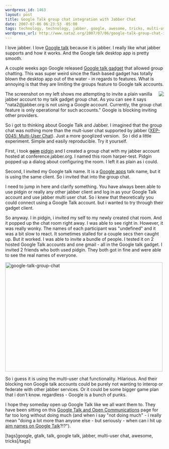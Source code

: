 ```yaml
--- 
wordpress_id: 1463
layout: post
title: Google Talk group chat integration with Jabber Chat
date: 2007-07-06 06:23:53 -05:00
tags: technology, technology, jabber, google, awesome, tricks, multi-user-chat, google-talk, gtalk, talk
wordpress_url: http://www.nata2.org/2007/07/06/google-talk-group-chat-integration-with-jabber-chat/
---
```

<p>I love jabber. I love <a href="http://www.google.com/talk/">Google talk</a> because it is jabber. I really like what jabber supports and how it works. And the Google talk desktop app is pretty smooth. </p> <p>A couple weeks ago Google released <a href="http://mashable.com/2007/03/14/google-talk-gadget/">Google talk gadget</a> that allowed group chatting. This was super weird since the flash based gadget has totally blown the desktop app out of the water - in regards to features. What is annoying is that they are limiting the groups feature to Google talk accounts. </p> <p><img src="http://farm2.static.flickr.com/1268/734972888_403d1243e0.jpg?v=0" align="right"></p> <p>The screenshot on my left shows me attempting to invite a plain vanilla jabber account to my talk gadget group chat. As you can see it says "nata2@jabber.org is not using a Google account. Currently, the group chat feature is only operational for such accounts." Google&nbsp;is blocking inviting other providers. </p> <p>So i got to thinking about Google Talk and Jabber. I imagined that the group chat was nothing more than the mult-iuser chat supported by jabber (<a href="http://www.xmpp.org/extensions/xep-0045.html">XEP-0045: Multi-User Chat</a>). Just a more googlized version.&nbsp; So i did a little experiment. Simple and easily reproducible. Try it yourself. </p> <p>First, i took <strike><a href="http://pidgin.im/~elb/cgi-bin/pyblosxom.cgi/going_public.html">gaim</a></strike> <a href="http://pidgin.im/">pidgin</a> and I created a group chat with my jabber account hosted at conference.jabber.org. I named this room harper-test. Pidgin popped up a dialog about configuring the room. I left it as plain as i could. </p> <p>Second, I invited my Google talk name. It is a <a href="http://google.com/a/">Google apps</a> talk name, but it is using the same client. So i invited that into the group chat. </p> <p>I need to jump in here and clarify something. You have always been able to use pidgin or really any other jabber client and log in as your Google Talk account and use jabber multi user chat. So i knew that theoretically you could connect using a Google Talk account. but i wanted to try through their gadget client. </p> <p>So anyway. I in pidgin, i&nbsp;invited my self to my newly created chat room. And it popped up the chat room right away. I was able to see right in. However, it was really wonky. The names of each participant was "undefined" and it was a bit slow to react. It sometimes stalled for a couple secs then caught up. But it worked. I was able to invite a bundle of people. I tested it on 2 hosted Google Talk accounts and one gmail - all in the Google talk gadget. I invited 2 friends who both used pidgin. They both got in fine and were able to see the real names of everyone. </p> <p><a title="Photo Sharing" href="http://www.flickr.com/photos/natatwo/734892136/"><img height="347" alt="google-talk-group-chat" src="http://farm2.static.flickr.com/1008/734892136_e68d5ac074.jpg" width="500"></a></p> <p>So i guess it is using the multi-user chat functionality. Hilarious. And their blocking non Google talk accounts could be purely not wanting to interop or federate with other jabber services. Or it could be some bigger game plan that i don't know. regardless - Google is a bunch of punks. </p> <p>I hope they someday open up Google Talk like we all want them to. They have been sitting on this <a href="http://code.google.com/apis/talk/open_communications.html">Google Talk and Open Communications</a>&nbsp;page for far too long without doing much (and when i say "not doing much" - i really mean "doing a lot more than anyone else - but seriously - when can i hit up <a href="http://juberti.blogspot.com/2007/01/google-talk-aim-when.html">aim names on Google Talk</a>?!?").</p> <div class="wlWriterSmartContent" id="0767317B-992E-4b12-91E0-4F059A8CECA8:cd5ea250-c1f2-4283-9143-dd7f4d954e8c" contenteditable="false" style="padding-right: 0px; display: inline; padding-left: 0px; float: none; padding-bottom: 0px; margin: 0px; padding-top: 0px">[tags]google, gtalk, talk, google talk, jabber, multi-user chat, awesome, tricks[/tags]</div>
